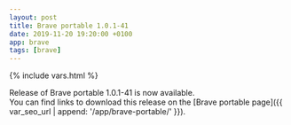 ```yaml
---
layout: post
title: Brave portable 1.0.1-41
date: 2019-11-20 19:20:00 +0100
app: brave
tags: [brave]
---
```

{% include vars.html %}

Release of Brave portable 1.0.1-41 is now available.<br />
You can find links to download this release on the [Brave portable page]({{ var_seo_url | append: '/app/brave-portable/' }}).